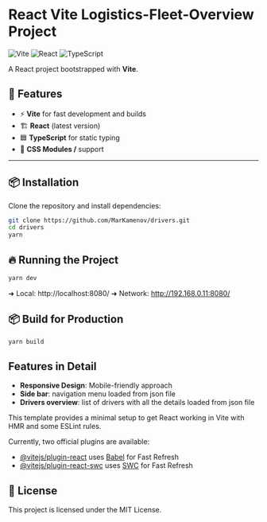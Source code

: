 # React Vite Logistics-Fleet-Overview Project

![Vite](https://img.shields.io/badge/Vite-4.x-blueviolet?style=flat&logo=vite)
![React](https://img.shields.io/badge/React-18.x-blue?style=flat&logo=react)
![TypeScript](https://img.shields.io/badge/TypeScript-5.x-blue?style=flat&logo=typescript)

A React project bootstrapped with **Vite**.

## 🚀 Features

- ⚡ **Vite** for fast development and builds
- 🏗 **React** (latest version)
- 🟦 **TypeScript** for static typing
- 💅 **CSS Modules /** support

---

## 📦 Installation

Clone the repository and install dependencies:

```sh
git clone https://github.com/MarKamenov/drivers.git
cd drivers
yarn
```

## 🔥 Running the Project

```sh
yarn dev
```
➜  Local:   http://localhost:8080/
➜  Network: http://192.168.0.11:8080/

## 📦 Build for Production

```sh
yarn build
```
## Features in Detail

- **Responsive Design**: Mobile-friendly approach
- **Side bar**: navigation menu loaded from json file
- **Drivers overview**: list of drivers with all the details loaded from json file

This template provides a minimal setup to get React working in Vite with HMR and some ESLint rules.

Currently, two official plugins are available:

- [@vitejs/plugin-react](https://github.com/vitejs/vite-plugin-react/blob/main/packages/plugin-react/README.md) uses [Babel](https://babeljs.io/) for Fast Refresh
- [@vitejs/plugin-react-swc](https://github.com/vitejs/vite-plugin-react-swc) uses [SWC](https://swc.rs/) for Fast Refresh

## 📜 License
This project is licensed under the MIT License.
